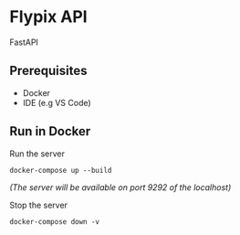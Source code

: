# Flypix API

FastAPI 

## Prerequisites
- Docker
- IDE (e.g VS Code)

## Run in Docker

Run the server
```
docker-compose up --build
```
*(The server will be available on port 9292 of the localhost)*

Stop the server
```
docker-compose down -v
```

